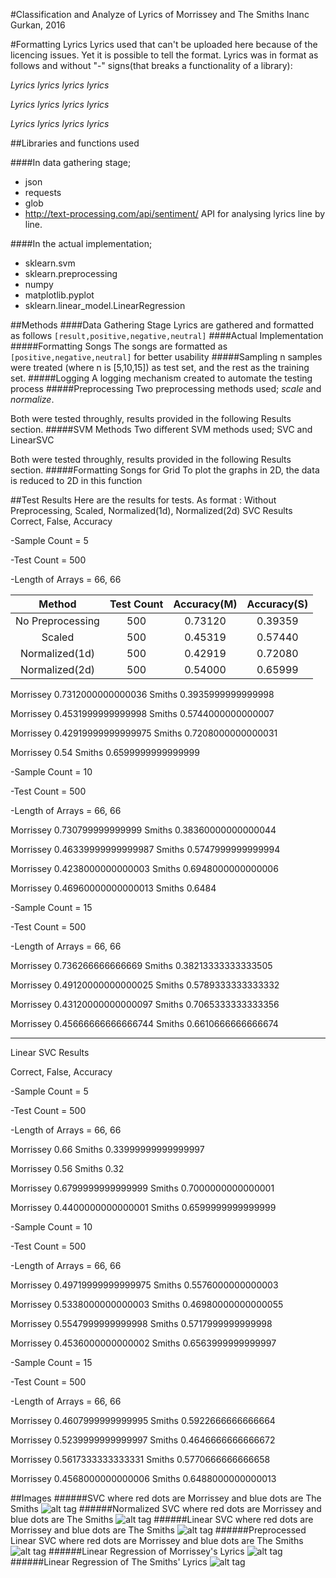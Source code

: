 #Classification and Analyze of Lyrics of Morrissey and The Smiths
Inanc Gurkan, 2016

#Formatting Lyrics
Lyrics used that can't be uploaded here because of the licencing issues. Yet it is possible to tell the format. Lyrics was in format as follows and without "-" signs(that breaks a functionality of a library):

*Lyrics lyrics lyrics lyrics*

*Lyrics lyrics lyrics lyrics*

*Lyrics lyrics lyrics lyrics*

##Libraries and functions used

####In data gathering stage;
* json
* requests
* glob
* http://text-processing.com/api/sentiment/ API for analysing lyrics line by line.

####In the actual implementation;
* sklearn.svm
* sklearn.preprocessing
* numpy
* matplotlib.pyplot
* sklearn.linear_model.LinearRegression

##Methods
####Data Gathering Stage
Lyrics are gathered and formatted as follows
`[result,positive,negative,neutral]`
####Actual Implementation
#####Formatting Songs
The songs are formatted as `[positive,negative,neutral]` for better usability
#####Sampling
n samples were treated (where n is [5,10,15]) as test set, and the rest as the training set.
#####Logging
A logging mechanism created to automate the testing process
#####Preprocessing
Two preprocessing methods used; *scale* and *normalize*.

Both were tested throughly, results provided in the following Results section.
#####SVM Methods
Two different SVM methods used; SVC and LinearSVC

Both were tested throughly, results provided in the following Results section.
#####Formatting Songs for Grid 
To plot the graphs in 2D, the data is reduced to 2D in this function

##Test Results
Here are the results for tests. As format : Without Preprocessing, Scaled, Normalized(1d), Normalized(2d)
SVC Results
Correct, False, Accuracy

-Sample Count = 5

-Test Count = 500

-Length of Arrays = 66, 66

| Method 					 | Test Count     | Accuracy(M) | Accuracy(S) |
|:----------------:|:--------------:|:-----------:|:-----------:|
| No Preprocessing | 500						|  0.73120		|	0.39359			|
| Scaled					 | 500			      |  0.45319 		| 0.57440			|
| Normalized(1d)	 | 500				    |  0.42919 		| 0.72080			|
| Normalized(2d)	 | 500				    |  0.54000		| 0.65999			|

Morrissey
0.7312000000000036
Smiths
0.3935999999999998

Morrissey
0.4531999999999998
Smiths
0.5744000000000007

Morrissey
0.42919999999999975
Smiths
0.7208000000000031

Morrissey
0.54
Smiths
0.6599999999999999


-Sample Count = 10

-Test Count = 500

-Length of Arrays = 66, 66

Morrissey
0.730799999999999
Smiths
0.38360000000000044

Morrissey
0.46339999999999987
Smiths
0.5747999999999994

Morrissey
0.4238000000000003
Smiths
0.6948000000000006

Morrissey
0.46960000000000013
Smiths
0.6484


-Sample Count = 15

-Test Count = 500

-Length of Arrays = 66, 66

Morrissey
0.736266666666669
Smiths
0.38213333333333505

Morrissey
0.49120000000000025
Smiths
0.5789333333333332

Morrissey
0.43120000000000097
Smiths
0.7065333333333356

Morrissey
0.45666666666666744
Smiths
0.6610666666666674

--------------------------------

Linear SVC Results

Correct, False, Accuracy

-Sample Count = 5

-Test Count = 500

-Length of Arrays = 66, 66


Morrissey
0.66
Smiths
0.33999999999999997

Morrissey
0.56
Smiths
0.32

Morrissey
0.6799999999999999
Smiths
0.7000000000000001

Morrissey
0.4400000000000001
Smiths
0.6599999999999999


-Sample Count = 10

-Test Count = 500

-Length of Arrays = 66, 66

Morrissey
0.49719999999999975
Smiths
0.5576000000000003

Morrissey
0.5338000000000003
Smiths
0.46980000000000055

Morrissey
0.5547999999999998
Smiths
0.5717999999999998

Morrissey
0.4536000000000002
Smiths
0.6563999999999997


-Sample Count = 15

-Test Count = 500

-Length of Arrays = 66, 66

Morrissey
0.4607999999999995
Smiths
0.5922666666666664

Morrissey
0.5239999999999997
Smiths
0.4646666666666672

Morrissey
0.5617333333333331
Smiths
0.5770666666666658

Morrissey
0.4568000000000006
Smiths
0.6488000000000013

##Images
######SVC where red dots are Morrissey and blue dots are The Smiths
![alt tag](./img/SVC.png)
######Normalized SVC where red dots are Morrissey and blue dots are The Smiths
![alt tag](./img/Normalized%20SVC.png)
######Linear SVC where red dots are Morrissey and blue dots are The Smiths
![alt tag](./img/Linear%20SVC.png)
######Preprocessed Linear SVC where red dots are Morrissey and blue dots are The Smiths
![alt tag](./img/PPd%20Linear%20SVC.png)
######Linear Regression of Morrissey's Lyrics
![alt tag](./img/LinearRegressionMorrissey.png)
######Linear Regression of The Smiths' Lyrics
![alt tag](./img/LinearRegressionTheSmiths.png)